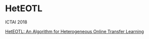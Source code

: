 # HetEOTL

  ICTAI 2018

[HetEOTL: An Algorithm for Heterogeneous Online Transfer Learning](https://ieeexplore.ieee.org/stamp/stamp.jsp?tp=&arnumber=8576060)

